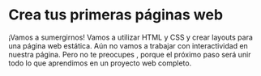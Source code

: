 # __Crea tus primeras páginas web__

¡Vamos a sumergirnos! Vamos a utilizar HTML y CSS y crear layouts para una página web estática. Aún no vamos a trabajar con interactividad en nuestra página. Pero no te preocupes , porque el próximo paso será unir todo lo que aprendimos en un proyecto web completo.

